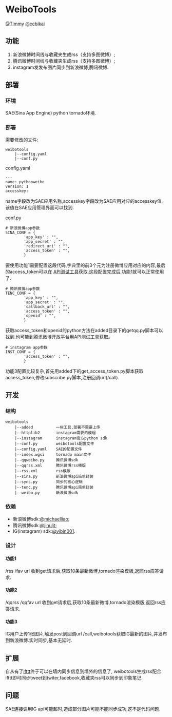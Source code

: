 # WeiboTools #

[@Timmy](http://weibo.com/zhu327)   [@ccbikai](http://weibo.com/ccbikai)

## 功能 ##

1. 新浪微博时间线与收藏夹生成rss（支持多图微博）;
2. 腾讯微博时间线与收藏夹生成rss（支持多图微博）;
3. instagram发发布图片同步到新浪微博,腾讯微博.

## 部署 ##
### 环境 ###

SAE(Sina App Engine) python tornado环境.

### 部署 ###

需要修改的文件:

    weibotools
        |--config.yaml
        |--conf.py
        
config.yaml

    ---
    name: pythonweibo
    version: 1
    accesskey: 

name字段改为SAE应用名称,accesskey字段改为SAE应用对应的accesskey值,该值在SAE应用管理界面可以找到.


conf.py

    # 新浪微博app参数
    SINA_CONF = {
            'app_key' : "",
            'app_secret' : "",
            'redirect_uri' : "",
            'access_token' : "",
            }

要使用功能1需要配置这段代码,字典里的前3个元为注册微博应用对应的内容,最后的access_token可以在
[API测试工具](http://open.weibo.com/tools/console)获取.这段配置完成后,功能1就可以正常使用了.

    # 腾讯微博app参数
    TENC_CONF = {
            'app_key' : "",
            'app_secret' : "",
            'callback_url' : "",
            'access_token' : "",
            'openid' : "",
            }


获取access_token和openid的python方法在added目录下的getqq.py脚本可以找到.也可能到腾讯微博开放平台用API测试工具获取。

    # instagram app参数
    INST_CONF = {
            'access_token' : "",
            }

功能3配置比较复杂,首先用added下的get_access_token.py脚本获取access_token,修改subscribe.py脚本,注册回调url(/call).

## 开发 ##
### 结构 ###

    weibotools
        |--added          一些工具,部署不需要上传
        |--httplib2       instagram需要的模组  
        |--instagram      instagram官方python sdk
        |--conf.py        weibotools配置文件
        |--config.yaml    SAE的配置文件
        |--index.wgsi     tornado main文件
        |--qqweibo.py     腾讯微博sdk
        |--qqrss.xml      腾讯微博rss模版
        |--rss.xml        rss模版
        |--sina.py        新浪微博api简单封装
        |--sync.py        同步的核心逻辑
        |--tenc.py        腾讯微博api简单封装
        |--weibo.py       新浪微博sdk

### 依赖 ###

- 新浪微博sdk:[@michaelliao](https://github.com/michaelliao/sinaweibopy);
- 腾讯微博sdk:[@jinuljt](https://github.com/jinuljt/qqweibov2);
- IG(instagram) sdk:[@yibin001](https://github.com/yibin001/Instagram4sae).

### 设计 ###

#### 功能1 ####

/rss /fav url 收到get请求后,获取10条最新微博,tornado渲染模版,返回rss应答请求.

#### 功能2 ####

/qqrss /qqfav url 收到get请求后,获取10条最新微博,tornado渲染模版,返回rss应答请求.

#### 功能3 ###

IG用户上传1张图片,触发post到回调url /call,weibotools获取IG最新的图片,并发布到新浪微博.实时同步,基本无延时.

## 扩展 ##

自从有了[ifttt](http://ifttt.com)终于可以在墙内同步信息到墙外的信息了,
weibotools生成rss配合ifttt即可同步tweet到twiter,facebook,收藏夹rss可以同步到印象笔记.

## 问题 ##

SAE连接调用IG api可能超时,造成部分图片可能不能同步成功,这不是代码问题.
